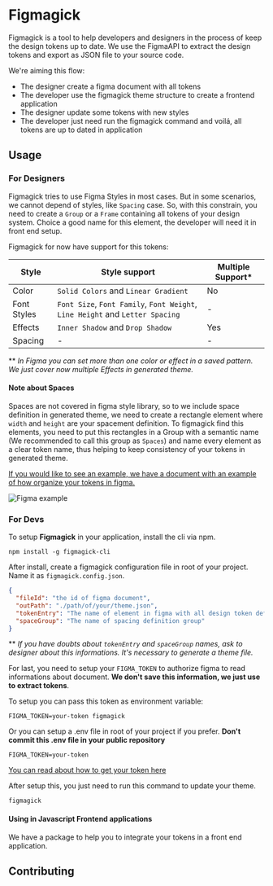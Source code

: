 # Figmagick

Figmagick is a tool to help developers and designers in the process of keep the design tokens up to date. We use the FigmaAPI to extract the design tokens and export as JSON file to your source code. 

We're aiming this flow: 

- The designer create a figma document with all tokens
- The developer use the figmagick theme structure to create a frontend application
- The designer update some tokens with new styles
- The developer just need run the figmagick command and voilá, all tokens are up to dated in application

## Usage

### For Designers

Figmagick tries to use Figma Styles in most cases. But in some scenarios, we cannot depend of styles, like `Spacing` case. So, with this constrain, you need to create a `Group` or a `Frame` containing all tokens of your design system. Choice a good name for this element, the developer will need it in front end setup.

Figmagick for now have support for this tokens:

| Style | Style support | Multiple Support*
| --- | --- | --- |
| Color | `Solid Colors` and `Linear Gradient` | No 
| Font Styles | `Font Size`, `Font Family`, `Font Weight`, `Line Height` and `Letter Spacing` | - 
| Effects | `Inner Shadow` and `Drop Shadow` | Yes 
| Spacing | - | -

** _In Figma you can set more than one color or effect in a saved pattern. We just cover now  multiple Effects in generated theme._

#### Note about Spaces
Spaces are not covered in figma style library, so to we include space definition in generated theme, we need to create a rectangle element where `width` and `height` are your spacement definition. To figmagick find this elements, you need to put this rectangles in a Group with a semantic name (We recommended to call this group as `Spaces`) and name every element as a clear token name, thus helping to keep consistency of your tokens in generated theme.


[If you would like to see an example, we have a document with an example of how organize your tokens in figma.](https://www.figma.com/file/aVfmAwky9Y8n6hXp71dDQJnV/DS-Tests?node-id=0%3A1)


![Figma example](https://s3-alpha.figma.com/thumbnails/c53291c6-9ea1-4772-94d8-356ef8b3a948)


### For Devs
To setup **Figmagick** in your application, install the cli via npm.

```
npm install -g figmagick-cli
```

After install, create a figmagick configuration file in root of your project. Name it as `figmagick.config.json`.

```json
{
  "fileId": "the id of figma document",
  "outPath": "./path/of/your/theme.json",
  "tokenEntry": "The name of element in figma with all design token definitions",
  "spaceGroup": "The name of spacing definition group"
}
```

** _If you have doubts about `tokenEntry` and `spaceGroup` names, ask to designer about this informations. It's necessary to generate a theme file._

For last, you need to setup your `FIGMA_TOKEN` to authorize figma to read informations about document. **We don't save this information, we just use to extract tokens**. 

To setup you can pass this token as environment variable:

```
FIGMA_TOKEN=your-token figmagick
```

Or you can setup a .env file in root of your project if you prefer.
**Don't commit this .env file in your public repository**

```
FIGMA_TOKEN=your-token
```

[You can read about how to get your token here](https://www.figma.com/developers/docs#auth)

After setup this, you just need to run this command to update your theme.

```
figmagick
```

#### Using in Javascript Frontend applications

We have a package to help you to integrate your tokens in a front end application.


## Contributing

